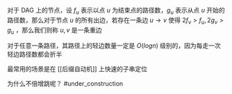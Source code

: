 
对于 DAG 上的节点，设 $f_{u}$ 表示以点 $u$ 为结束点的路径数，$g_u$ 表示从点 $u$ 开始的路径数，那么对于节点 $u$ 的所有出边，若存在一条边 $u \rightarrow v$ 使得 $2f_{v}>f_{u},2g_{v}>g_{u}$ ，那么我们则称 $u,v$ 是一条重边

对于任意一条路径，其路径上的轻边数量一定是 $O(logn)$ 级别的，因为每走一次轻边路径数都会折半

最常用的场景是在 [[后缀自动机]] 上快速的子串定位

为什么不倍增跳呢？ #under_construction

